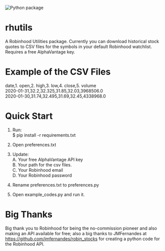 ![Python package](https://github.com/altctrlmm/Robinhood-Watchlist-Stock-History/workflows/Python%20package/badge.svg)

# rhutils
A Robinhood Utilities package. Currently you can download historical stock quotes to CSV files for the symbols in your default Robinhood watchlist. Requires a free AlphaVantage key.

# Example of the CSV Files
date,1. open,2. high,3. low,4. close,5. volume<br/>
2020-01-31,32.2,32.325,31.85,32.03,3968506.0<br/>
2020-01-30,31.74,32.495,31.69,32.45,4338968.0 

# Quick Start
1. Run:<br/>
$ pip install -r requirements.txt

2. Open preferences.txt

3. Update:<br/>
A. Your free AlphaVantage API key<br/>
B. Your path for the csv files.<br/>
C. Your Robinhood email<br/>
D. Your Robinhood password

4. Rename preferences.txt to preferences.py

5. Open example_codes.py and run it.

# Big Thanks
Big thank you to Robinhood for being the no-commission pioneer and also making an API available for free; 
also a big thanks to JMFernandes at <a href="https://github.com/jmfernandes/robin_stocks">https://github.com/jmfernandes/robin_stocks</a> for creating a python code for the Robinhood API. 